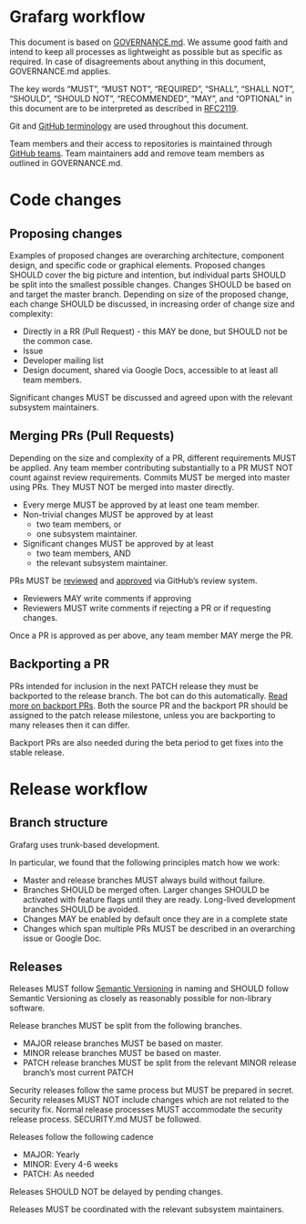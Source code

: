 # Grafarg workflow

This document is based on [GOVERNANCE.md](GOVERNANCE.md). We assume good faith and intend to keep all processes as lightweight as possible but as specific as required. In case of disagreements about anything in this document, GOVERNANCE.md applies.

The key words “MUST”, “MUST NOT”, “REQUIRED”, “SHALL”, “SHALL NOT”, “SHOULD”, “SHOULD NOT”, “RECOMMENDED”, “MAY”, and “OPTIONAL” in this document are to be interpreted as described in [RFC2119](http://tools.ietf.org/html/rfc2119).

Git and [GitHub terminology](https://help.github.com/en/github/getting-started-with-github/github-glossary) are used throughout this document.

Team members and their access to repositories is maintained through [GitHub teams](https://help.github.com/en/github/setting-up-and-managing-organizations-and-teams/about-teams). Team maintainers add and remove team members as outlined in GOVERNANCE.md.

# Code changes

## Proposing changes

Examples of proposed changes are overarching architecture, component design, and specific code or graphical elements. Proposed changes SHOULD cover the big picture and intention, but individual parts SHOULD be split into the smallest possible changes. Changes SHOULD be based on and target the master branch. Depending on size of the proposed change, each change SHOULD be discussed, in increasing order of change size and complexity:
- Directly in a RR (Pull Request) - this MAY be done, but SHOULD not be the common case.
- Issue
- Developer mailing list
- Design document, shared via Google Docs, accessible to at least all team members.

Significant changes MUST be discussed and agreed upon with the relevant subsystem maintainers.

## Merging PRs (Pull Requests)

Depending on the size and complexity of a PR, different requirements MUST be applied. Any team member contributing substantially to a PR MUST NOT count against review requirements.
Commits MUST be merged into master using PRs. They MUST NOT be merged into master directly.
- Every merge MUST be approved by at least one team member.
- Non-trivial changes MUST be approved by at least
  - two team members, or
  - one subsystem maintainer.
- Significant changes MUST be approved by at least
  - two team members, AND
  - the relevant subsystem maintainer.

PRs MUST be [reviewed](https://help.github.com/en/github/collaborating-with-issues-and-pull-requests/reviewing-changes-in-pull-requests) and [approved](https://help.github.com/en/github/collaborating-with-issues-and-pull-requests/approving-a-pull-request-with-required-reviews) via GitHub’s review system.
- Reviewers MAY write comments if approving
- Reviewers MUST write comments if rejecting a PR or if requesting changes.

Once a PR is approved as per above, any team member MAY merge the PR.

## Backporting a PR

PRs intended for inclusion in the next PATCH release they must be backported to the release branch. The bot can do this automatically. [Read more on backport PRs](https://github.com/grafarg/grafarg/blob/master/.github/bot.md). Both the source PR and the backport PR should be assigned to the patch release milestone, unless you are backporting to many releases then it can differ. 

Backport PRs are also needed during the beta period to get fixes into the stable release. 

# Release workflow

## Branch structure

Grafarg uses trunk-based development.

In particular, we found that the following principles match how we work:
- Master and release branches MUST always build without failure.
- Branches SHOULD be merged often. Larger changes SHOULD be activated with feature flags until they are ready. Long-lived development branches SHOULD be avoided.
- Changes MAY be enabled by default once they are in a complete state
- Changes which span multiple PRs MUST be described in an overarching issue or Google Doc.

## Releases

Releases MUST follow [Semantic Versioning](https://semver.org/) in naming and SHOULD follow Semantic Versioning as closely as reasonably possible for non-library software.

Release branches MUST be split from the following branches.
- MAJOR release branches MUST be based on master.
- MINOR release branches MUST be based on master.
- PATCH release branches MUST be split from the relevant MINOR release branch’s most current PATCH

Security releases follow the same process but MUST be prepared in secret. Security releases MUST NOT include changes which are not related to the security fix. Normal release processes MUST accommodate the security release process. SECURITY.md MUST be followed.

Releases follow the following cadence
- MAJOR: Yearly
- MINOR: Every 4-6 weeks
- PATCH: As needed

Releases SHOULD NOT be delayed by pending changes.

Releases MUST be coordinated with the relevant subsystem maintainers.
